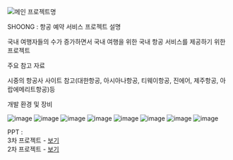 ![메인](https://github.com/PHP-506-airplane/PHP-506-airplane/assets/126548025/37b281c4-6591-4fba-a704-95d9e6219635)
프로젝트명

SHOONG : 항공 예약 서비스
프로젝트 설명

국내 여행자들의 수가 증가하면서
국내 여행을 위한 국내 항공 서비스를 제공하기 위한 프로젝트

주요 참고 자료

시중의 항공사 사이트 참고(대한항공, 아시아나항공, 티웨이항공, 진에어, 제주항공, 아랍에메리트항공)등

개발 환경 및 장비

![image](https://github.com/PHP-506-airplane/PHP-506-airplane/assets/126548025/f06f2836-9997-4292-a50c-22b2ea83e714)
![image](https://github.com/PHP-506-airplane/PHP-506-airplane/assets/126548025/c1d7f529-afce-4575-be09-f5b6d00243c0)
![image](https://github.com/PHP-506-airplane/PHP-506-airplane/assets/126548025/88105e50-0db0-4aa3-b8a0-86cf6fd4d185)
![image](https://github.com/PHP-506-airplane/PHP-506-airplane/assets/126548025/0c29e617-1c3c-48cf-911d-c62e08e95ec2)
![image](https://github.com/PHP-506-airplane/PHP-506-airplane/assets/126548025/393f0190-a98a-4ed7-9169-a737ffac244f)
![image](https://github.com/PHP-506-airplane/PHP-506-airplane/assets/126548025/bd374a95-f846-4f54-b367-db2369860af4)
![image](https://github.com/PHP-506-airplane/PHP-506-airplane/assets/126548025/ff45b973-c7e2-4824-86f1-51106ed7fdee)
![image](https://github.com/PHP-506-airplane/PHP-506-airplane/assets/126548025/4ed9d1f0-ef21-4e1f-ab29-1b0f40527871)

PPT : 
<br>
      3차 프로젝트 - <a href="https://www.canva.com/design/DAFpsj82YXU/Hc7XI8i9ZYnJeciYjWgoEw/edit?utm_content=DAFpsj82YXU&utm_campaign=designshare&utm_medium=link2&utm_source=sharebutton">보기</a>
      <br>
      2차 프로젝트 - <a href="https://www.canva.com/design/DAFnEX5iQKM/-WBYP7QO0kpcYiApSAmmCw/edit?utm_content=DAFnEX5iQKM&utm_campaign=designshare&utm_medium=link2&utm_source=sharebutton">보기</a>
